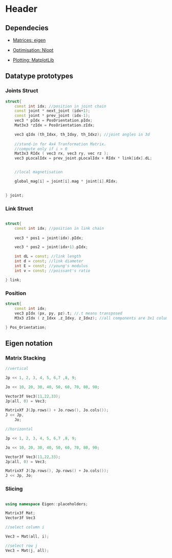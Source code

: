 # Header

## Dependecies

* [Matrices: eigen](https://eigen.tuxfamily.org/dox/index.html)

* [Optimisation: Nlopt](https://nlopt.readthedocs.io/en/latest/)

* [Plotting: MatplotLib](https://matplotlib-cpp.readthedocs.io/en/latest/)

## Datatype prototypes

### Joints Struct

```cpp
struct{
    const int idx; //position in joint chain
    const joint * next_joint (idx+1);
    const joint * prev_joint (idx-1);
    vec3 * pIdx = PosOrientation.pIdx;
    Mat3x3 *zIdx = PosOrientation.zIdx;

    vec3 qIdx (th_Idxx, th_Idxy, th_Idxz); //joint angles in 3d
    
    //stand-in for 4x4 Tranformation Matrix.
    //compute only if i > 0
    Mat3x3 RIdx ( vec3 rx, vec3 ry, vec rz );
    vec3 pLocalIdx = prev_joint.pLocalIdx + RIdx * link[idx].dL;


    //local magnetisation

    global_mag[i] = joint[i].mag * joint[i].RIdx;
    

} joint;

```

### Link Struct

```cpp

struct{
    const int idx; //position in link chain
    
    vec3 * pos1 = joint(idx).pIdx;

    vec3 * pos2 = joint(idx+1).pIdx;

    int dL = const; //link length
    int d = const; //link diameter
    int E = const; //young's modulus
    int v = const; //poissant's ratio

} link;

```

### Position

```cpp
struct{
    const int idx;
    vec3 pIdx (px, py, pz).t; //.t means transposed
    M3x3 zIdx ( z_Idxx ,z_Idxy, z_Idxz); //all components are 3x1 column vectors

} Pos_Orientation;

```

## Eigen notation

### Matrix Stacking

```cpp
//vertical

Jp << 1, 2, 3, 4, 5, 6,7 ,8, 9;

Jo << 10, 20, 30, 40, 50, 60, 70, 80, 90;

Vector3f Vec3(11,22,33);
Jp(all, 0) = Vec3;

MatrixXf J(Jp.rows() + Jo.rows(), Jo.cols());
J << Jp, 
    Jo;

//horizontal

Jp << 1, 2, 3, 4, 5, 6,7 ,8, 9;

Jo << 10, 20, 30, 40, 50, 60, 70, 80, 90;

Vector3f Vec3(11,22,33);
Jp(all, 0) = Vec3;

MatrixXf J(Jp.rows(), Jp.rows() + Jo.cols());
J << Jp, Jo;

```

### Slicing

```cpp

using namespace Eigen::placeholders;

Matrix3f Mat;
Vector3f Vec3

//select column i

Vec3 = Mat(all, i); 

//select row j
Vec3 = Mat(j, all);

```
